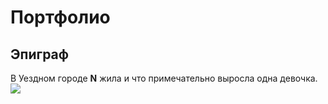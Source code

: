 # Портфолио
## Эпиграф
В Уездном городе **N** жила и что примечательно выросла одна девочка.
![](https://www.youtube.com/watch?v=cdv0dloHRVM)